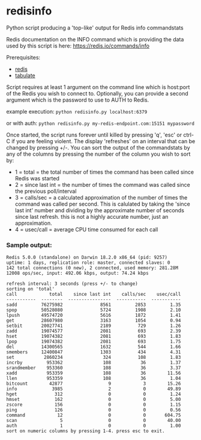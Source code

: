 # redisinfo
Python script producing a 'top-like' output for Redis info commandstats

Redis documentation on the INFO command which is providing the data
used by this script is here: https://redis.io/commands/info

Prerequisites:
- [redis](https://github.com/andymccurdy/redis-py "pip install redis")
- [tabulate](https://pypi.org/project/tabulate/ "pip install tabulate")

Script requires at least 1 argument on the command line which is
host:port of the Redis you wish to connect to. Optionally, you can
provide a second argument which is the password to use to AUTH to
Redis.

example execution:
   ```python redisinfo.py localhost:6379```

or with auth:
   ```python redisinfo.py my-redis-endpoint.com:15151 mypassword```

Once started, the script runs forever until killed by
pressing 'q', 'esc' or ctrl-C if you are feeling violent.
The display 'refreshes' on an interval that can be changed by
pressing +/-. You can sort the output of the commandstats by
any of the columns by pressing the number of the column you
wish to sort by:
- 1 = total = the total number of times the command has been
    called since Redis was started
- 2 = since last int = the number of times the command was
    called since the previous poll/interval
- 3 = calls/sec = a calculated approximation of the number of times
    the command was called per second. This is calulated by
    taking the 'since last int' number and dividing by the
    approximate number of seconds since last refresh. this is
    not a highly accurate number, just an approximation.
- 4 = usec/call = average CPU time consumed for each call

### Sample output:

```
Redis 5.0.0 (standalone) on Darwin 18.2.0 x86_64 (pid: 9257)
uptime: 1 days, replication role: master, connected slaves: 0
142 total connections (0 new), 2 connected, used memory: 281.28M
12008 ops/sec, input: 492.06 kbps, output: 74.24 kbps

refresh interval: 3 seconds (press +/- to change)
sorting on 'total'
call            total    since last int    calls/sec    usec/call
-----------  --------  ----------------  -----------  -----------
sadd         76275982              8561         2853         1.35
spop         50528080              5724         1908         2.10
lpush        49574720              5616         1872         1.41
get          28607980              3163         1054         0.94
setbit       20027741              2189          729         1.26
zadd         19074577              2081          693         2.39
hset         19074382              2081          693         1.83
lpop         19074382              2081          693         1.75
del          14300565              1632          544         1.66
smembers     12400847              1303          434         4.31
set           2860234               324          108         1.83
incrby         953362               108           36         1.37
srandmember    953360               108           36         3.37
xadd           953359               108           36        11.56
llen           953359               108           36         1.04
bitcount        42877                 9            3        15.26
info             3985                 2            0        49.89
hget              312                 0            0         1.24
hmset             162                 0            0         5.00
zscore            156                 0            0         1.15
ping              126                 0            0         0.56
command            12                 0            0       604.75
scan                5                 0            0        40.00
auth                1                 0            0         1.00
sort on numeric columns by pressing 1-4. press esc to exit.
```
